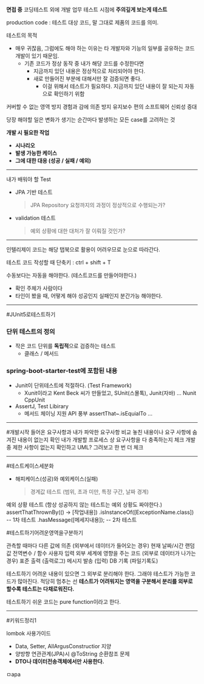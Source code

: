 **면접 중** 코딩테스트 외에 개발 업무 테스트 시점에 **주의깊게 보는게 테스트**


production code
: 테스트 대상 코드, 말 그대로 제품의 코드를 의미.

테스트의 목적
- 매우 귀찮음, 그럼에도 해야 하는 이유는 타 개발자와 기능의 일부를 공유하는 코드 개발이 있기 때문임.
	- 기존 코드가 정상 동작 중 내가 해당 코드를 수정한다면 
		- 지금까지 있던 내용은 정상적으로 처리되어야 한다.
		- 새로 만들어진 부분에 대해서만 잘 검증되면 좋다.
			- 이걸 위해서 테스트가 필요하다.
			  지금까지 있던 내용이 잘 되는지 자동으로 확인하기 위함

커버할 수 없는 영역 방지
경험과 감에 의존 방지
유지보수 편의
소프트웨어 신뢰성 증대

당장 해야할 일은 변화가 생기는 순간마다 발생하는 모든 case를 고려하는 것

**개발 시 필요한 작업**
- **시나리오**
- **발생 가능한 케이스**
- **그에 대한 대응 (성공 / 실패 / 예외)**

---
내가 배워야 할 Test
- JPA 기반 테스트
  > JPA Repository 요청까지의 과정이 정상적으로 수행되는가?
- validation 테스트
  > 예외 상황에 대한 대처가 잘 이뤄질 것인가?
  
---
인텔리제이 코드는 해당 탭북으로 활용이 어려우므로 눈으로 따라간다.

테스트 코드 작성할 때 단축키 : ctrl + shift + T

수동보다는 자동을 해야한다. (테스트코드를 만들어야한다.)
- 확인 주체가 사람이다
- 타인이 봤을 때, 어떻게 해야 성공인지 실패인지 분간가능 해야한다.

---
#JUnit5로테스트하기 

### **단위 테스트의 정의**
- 작은 코드 단위를 **독립적**으로 검증하는 테스트 
	- 클래스 / 메서드

### **spring-boot-starter-test에 포함된 내용**
- Junit이 단위테스트에 적절하다. (Test Framework)
	- Xunit이라고 Kent Beck 씨가 만들었고, SUnit(스몰톡), Junit(자바) ...
	  Nunit CppUnit
- AssertJ, Test Libirary
	- 메서드 체이닝 지원
	  API 풍부
			assertThat~.isEquialTo ...
	


---
#개발시작
들어온 요구사항과 내가 파악한 요구사항 비교
	놓친 내용이나 요구 사항에 숨겨진 내용이 없는지 확인
내가 개발할 프로세스 상 요구사항을 다 충족하는지 체크
개발 중 제한 사항이 없는지 확인하고 UML? 그려보고 한 번 더 체크

---
#테스트케이스세분화
- 해피케이스(성공)와 예외케이스(실패)
  > 경계값 테스트 (범위, 초과 미만, 특정 구간, 날짜 경계)

예외 상황 테스트 (항상 성공하지 않는 테스트는 예외 상황도 짜야한다.)
	assertThatThrownBy(() -> [작업내용])
		.isInstanceOf([ExceptionName.class])          -- 1차 테스트
		.hasMessage([메세지내용]);                         -- 2차 테스트



#테스트하기어려운영역을구분하기

관측할 때마다 다른 값에 의존 (외부에서 데이터가 들어오는 경우)
	현재 날짜/시간
	랜덤 값
	전역변수 / 함수
	사용자 입력
외부 세계에 영향을 주는 코드 (외부로 데이터가 나가는 경우)
	표준 출력 (출력로그)
	메시지 발송 (입력)
	DB 기록 (파일기록도)
	
테스트하기 어려운 내용이 있으면 그 외부로 분리해야 한다.
그래야 테스트가 가능한 코드가 많아진다.
적당히 멈추는 선
**테스트가 어려워지는 영역을 구분해서 분리를 외부로 할수록 테스트는 다채로워진다.**

테스트하기 쉬운 코드는 pure function이라고 한다.

---

#키워드정리1

lombok 사용가이드
- Data, Setter, AllArgusConstructior 지양
- 양방향 연관관계(JPA)시 @ToString 순환참조 문제
- **DTO나 데이터전송객체에서만 사용한다.**


ㅁapa
